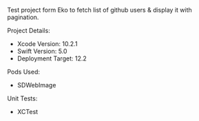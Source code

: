 Test project form Eko to fetch list of github users & display it with pagination.


Project Details:

- Xcode Version: 10.2.1
- Swift Version: 5.0
- Deployment Target: 12.2

Pods Used:

- SDWebImage

Unit Tests:

- XCTest





